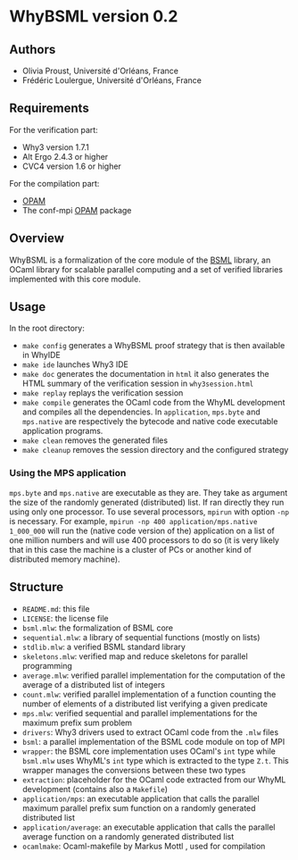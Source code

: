 # WhyBSML version 0.2

## Authors

- Olivia Proust, Université d'Orléans, France
- Frédéric Loulergue, Université d'Orléans, France

## Requirements

For the verification part:

- Why3 version 1.7.1
- Alt Ergo 2.4.3 or higher
- CVC4 version 1.6 or higher

For the compilation part:

- [OPAM](https://opam.ocaml.org)
- The conf-mpi [OPAM](https://opam.ocaml.org) package

## Overview

WhyBSML is a formalization of the core module of the [BSML](https://bsml-lang.github.io) library, an OCaml library for scalable parallel computing and a set of verified libraries implemented with this core module.

## Usage

In the root directory:

- `make config` generates a WhyBSML proof strategy that is then
available in WhyIDE
- `make ide` launches Why3 IDE
- `make doc` generates the documentation in `html` it also generates the HTML summary of the verification session in `why3session.html`
- `make replay` replays the verification session
- `make compile` generates the OCaml code from the WhyML development and compiles all the dependencies. In `application`, `mps.byte` and `mps.native` are respectively the bytecode and native code executable application programs.
- `make clean` removes the generated files
- `make cleanup` removes the session directory and the configured strategy

### Using the MPS application

`mps.byte` and `mps.native` are executable as they are. They take as argument the size of the randomly generated (distributed) list. If ran directly they run using only one processor. To use several processors, `mpirun` with option `-np` is necessary. For example, `mpirun -np 400 application/mps.native 1_000_000` will run the (native code version of the) application on a list of one million numbers and will use 400 processors to do so (it is very likely that in this case the machine is a cluster of PCs or another kind of distributed memory machine).

## Structure

- `README.md`: this file
- `LICENSE`: the license file
- `bsml.mlw`: the formalization of BSML core
- `sequential.mlw`: a library of sequential functions (mostly on lists)
- `stdlib.mlw`: a verified BSML standard library
- `skeletons.mlw`: verified map and reduce skeletons for parallel programming
- `average.mlw`: verified parallel implementation for the computation of the average of a distributed list of integers
- `count.mlw`: verified parallel implementation of a function counting the number of elements of a distributed list verifying a given predicate
- `mps.mlw`: verified sequential and parallel implementations for the maximum prefix sum problem
- `drivers`: Why3 drivers used to extract OCaml code from the `.mlw` files
- `bsml`: a parallel implementation of the BSML code module on top of MPI
- `wrapper`: the BSML core implementation uses OCaml's `int` type while `bsml.mlw` uses WhyML's `int` type which is extracted to the type `Z.t`. This wrapper manages the conversions between these two types
- `extraction`: placeholder for the OCaml code extracted from our WhyML development (contains also a `Makefile`)
- `application/mps`: an executable application that calls the parallel maximum parallel prefix sum function on a randomly generated distributed list
- `application/average`: an executable application that calls the parallel average function on a randomly generated distributed list
- `ocamlmake`: Ocaml-makefile by Markus Mottl , used for compilation
